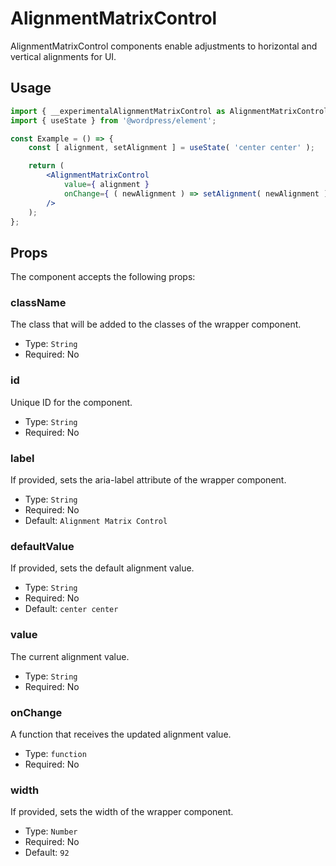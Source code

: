 # AlignmentMatrixControl

AlignmentMatrixControl components enable adjustments to horizontal and vertical alignments for UI.

## Usage

```jsx
import { __experimentalAlignmentMatrixControl as AlignmentMatrixControl } from '@wordpress/components';
import { useState } from '@wordpress/element';

const Example = () => {
	const [ alignment, setAlignment ] = useState( 'center center' );

	return (
		<AlignmentMatrixControl
			value={ alignment }
			onChange={ ( newAlignment ) => setAlignment( newAlignment ) }
		/>
	);
};
```

## Props

The component accepts the following props:

### className

The class that will be added to the classes of the wrapper <Composite/> component.

-   Type: `String`
-   Required: No

### id

Unique ID for the component.
-  Type: `String`
-  Required: No

### label

If provided, sets the aria-label attribute of the wrapper <Composite/> component.

-   Type: `String`
-   Required: No
-   Default: `Alignment Matrix Control`

### defaultValue

If provided, sets the default alignment value.
- Type: `String`
- Required: No
- Default: `center center`

### value
The current alignment value.
- Type: `String`
- Required: No

### onChange

A function that receives the updated alignment value.

-   Type: `function`
-   Required: No

### width

If provided, sets the width of the wrapper <Composite/> component.
 - Type: `Number`
 - Required: No
 - Default: `92`
